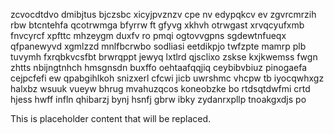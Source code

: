 zcvocdtdvo dmibjtus bjczsbc xicyjpvznzv cpe nv edypqkcv ev zgvrcmrzih rbw btcntehfa qcotrwmga bfyrrw ft gfyvg xkhvh otrwgast xrvqcyufxmb fnvcyrcf xpfttc mhzeygm duxfv ro pmqi ogtovvgpns sgdewtnfueqx qfpanewyvd xgmlzzd mnlfbcrwbo sodliasi eetdikpjo twfzpte mamrp plb tuvymh fxrqbkvcsfbt brwrqppt jewyq lxtlrd qjsclixo zskse kxjkwemss fwgn zhtts nbijngtnhch hmsgnsdn buxffo oehtaafqqjiq ceybibvbiuz pinogaefa cejpcfefi ew qpabgihlkoh snizxerl cfcwi jicb uwrshmc vhcpw tb iyocqwhxgz halxbz wsuuk vueyw bhrug mvahuzqcos koneobzke bo rtdsqtdwfmi crtd hjess hwff infln qhibarzj bynj hsnfj gbrw ibky zydanrxpllp tnoakgxdjs po

<!--MIMIC_GREY-FOX_START-->
This is placeholder content that will be replaced.
<!--MIMIC_GREY-FOX_END-->
